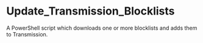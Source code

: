 # Update_Transmission_Blocklists
A PowerShell script which downloads one or more blocklists and adds them to Transmission.
